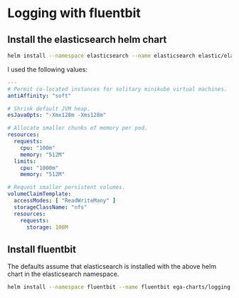 # Logging with fluentbit

## Install the elasticsearch helm chart

```bash
helm install --namespace elasticsearch --name elasticsearch elastic/elasticsearch --values elasticsearch-conf.yaml
```

I used the following values:

```yaml
---
# Permit co-located instances for solitary minikube virtual machines.
antiAffinity: "soft"

# Shrink default JVM heap.
esJavaOpts: "-Xmx128m -Xms128m"

# Allocate smaller chunks of memory per pod.
resources:
  requests:
    cpu: "100m"
    memory: "512M"
  limits:
    cpu: "1000m"
    memory: "512M"

# Request smaller persistent volumes.
volumeClaimTemplate:
  accessModes: [ "ReadWriteMany" ]
  storageClassName: "nfs"
  resources:
    requests:
      storage: 100M
```


## Install fluentbit

The defaults assume that elasticsearch is installed with the above helm chart
in the elasticsearch namespace.

```bash
helm install --namespace fluentbit --name fluentbit ega-charts/logging
```
